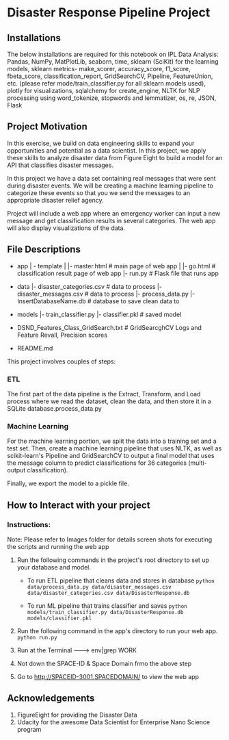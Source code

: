 # Disaster Response Pipeline Project

Installations
-----
The below installations are required for this notebook on IPL Data Analysis: Pandas, NumPy, MatPlotLib, seaborn, time, sklearn (SciKit) for the learning models, sklearn metrics- make_scorer, accuracy_score, f1_score, fbeta_score, classification_report, GridSearchCV, Pipeline, FeatureUnion,  etc. (please refer mode/train_classifier.py for all sklearn models used), plotly for visualizations, sqlalchemy for create_engine, NLTK for NLP processing using word_tokenize, stopwords and lemmatizer, os, re, JSON, Flask

Project Motivation
-----
In this exercise, we build on data engineering skills to expand your opportunities and potential as a data scientist. In this project, we apply these skills to analyze disaster data from Figure Eight to build a model for an API that classifies disaster messages.

In this project we have a data set containing real messages that were sent during disaster events. We will be creating a machine learning pipeline to categorize these events so that you we send the messages to an appropriate disaster relief agency.

Project will include a web app where an emergency worker can input a new message and get classification results in several categories. The web app will also display visualizations of the data.

File Descriptions
-----
- app
| - template
| |- master.html  # main page of web app
| |- go.html  # classification result page of web app
|- run.py  # Flask file that runs app

- data
|- disaster_categories.csv  # data to process 
|- disaster_messages.csv  # data to process
|- process_data.py
|- InsertDatabaseName.db   # database to save clean data to

- models
|- train_classifier.py
|- classifier.pkl  # saved model 

- DSND_Features_Class_GridSearch.txt # GridSearcghCV Logs and Feature Revall, Precision scores

- README.md

This project involves couples of steps:

### ETL

The first part of the data pipeline is the Extract, Transform, and Load process where we read the dataset, clean the data, and then store it in a SQLite database.process_data.py

### Machine Learning
For the machine learning portion, we split the data into a training set and a test set. Then, create a machine learning pipeline that uses NLTK, as well as scikit-learn's Pipeline and GridSearchCV to output a final model that uses the message column to predict classifications for 36 categories (multi-output classification). 

Finally, we export the model to a pickle file.

How to Interact with your project
-----

### Instructions:
Note: Please refer to Images folder for details screen shots for executing the scripts and running the web app
1. Run the following commands in the project's root directory to set up your database and model.

    - To run ETL pipeline that cleans data and stores in database
        `python data/process_data.py data/disaster_messages.csv data/disaster_categories.csv data/DisasterResponse.db`
    
    - To run ML pipeline that trains classifier and saves
        `python models/train_classifier.py data/DisasterResponse.db models/classifier.pkl`

2. Run the following command in the app's directory to run your web app.
    `python run.py`

3. Run at the Terminal ---> env|grep WORK

4. Not down the SPACE-ID & Space Domain frmo the above step

5. Go to http://SPACEID-3001.SPACEDOMAIN/ to view the web app


Acknowledgements
-----
1. FigureEight for providing the Disaster Data
2. Udacity for the awesome Data Scientist for Enterprise Nano Science program
